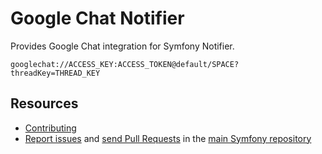 Google Chat Notifier
====================

Provides Google Chat integration for Symfony Notifier.

    googlechat://ACCESS_KEY:ACCESS_TOKEN@default/SPACE?threadKey=THREAD_KEY

Resources
---------

  * [Contributing](https://symfony.com/doc/current/contributing/index.html)
  * [Report issues](https://github.com/symfony/symfony/issues) and
    [send Pull Requests](https://github.com/symfony/symfony/pulls)
    in the [main Symfony repository](https://github.com/symfony/symfony)
